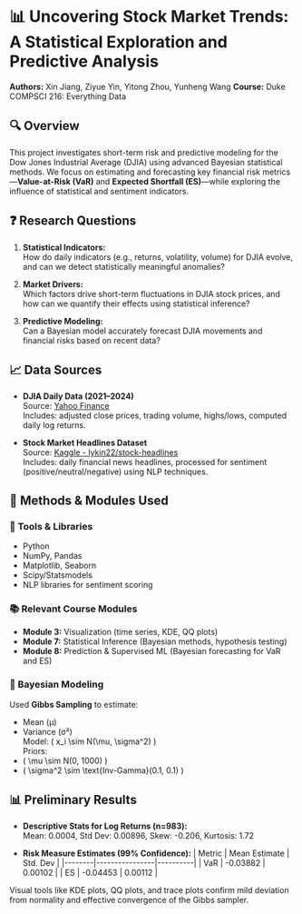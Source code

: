 # 📊 Uncovering Stock Market Trends: A Statistical Exploration and Predictive Analysis

**Authors:** Xin Jiang, Ziyue Yin, Yitong Zhou, Yunheng Wang
**Course:** Duke COMPSCI 216: Everything Data 

## 🔍 Overview

This project investigates short-term risk and predictive modeling for the Dow Jones Industrial Average (DJIA) using advanced Bayesian statistical methods. We focus on estimating and forecasting key financial risk metrics—**Value-at-Risk (VaR)** and **Expected Shortfall (ES)**—while exploring the influence of statistical and sentiment indicators.

## ❓ Research Questions

1. **Statistical Indicators:**  
   How do daily indicators (e.g., returns, volatility, volume) for DJIA evolve, and can we detect statistically meaningful anomalies?

2. **Market Drivers:**  
   Which factors drive short-term fluctuations in DJIA stock prices, and how can we quantify their effects using statistical inference?

3. **Predictive Modeling:**  
   Can a Bayesian model accurately forecast DJIA movements and financial risks based on recent data?

## 📈 Data Sources

- **DJIA Daily Data (2021–2024)**  
  Source: [Yahoo Finance](https://finance.yahoo.com/quote/%5EDJI/history/)  
  Includes: adjusted close prices, trading volume, highs/lows, computed daily log returns.

- **Stock Market Headlines Dataset**  
  Source: [Kaggle - lykin22/stock-headlines](https://www.kaggle.com/datasets/lykin22/stock-headlines)  
  Includes: daily financial news headlines, processed for sentiment (positive/neutral/negative) using NLP techniques.

## 🧠 Methods & Modules Used

### 🔧 Tools & Libraries
- Python
- NumPy, Pandas
- Matplotlib, Seaborn
- Scipy/Statsmodels
- NLP libraries for sentiment scoring

### 📚 Relevant Course Modules
- **Module 3:** Visualization (time series, KDE, QQ plots)
- **Module 7:** Statistical Inference (Bayesian methods, hypothesis testing)
- **Module 8:** Prediction & Supervised ML (Bayesian forecasting for VaR and ES)

### 📐 Bayesian Modeling
Used **Gibbs Sampling** to estimate:
- Mean (μ)
- Variance (σ²)  
Model: \( x_i \sim N(\mu, \sigma^2) \)  
Priors:  
- \( \mu \sim N(0, 1000) \)  
- \( \sigma^2 \sim \text{Inv-Gamma}(0.1, 0.1) \)

## 📊 Preliminary Results

- **Descriptive Stats for Log Returns (n=983):**  
  Mean: 0.0004, Std Dev: 0.00896, Skew: -0.206, Kurtosis: 1.72

- **Risk Measure Estimates (99% Confidence):**
  | Metric | Mean Estimate | Std. Dev |
  |--------|----------------|----------|
  | VaR    | -0.03882       | 0.00102  |
  | ES     | -0.04453       | 0.00112  |

Visual tools like KDE plots, QQ plots, and trace plots confirm mild deviation from normality and effective convergence of the Gibbs sampler.
